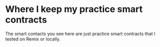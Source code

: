 # Where I keep my practice smart contracts

The smart contacts you see here are just practice smart contracts that I tested on
Remix or locally.
